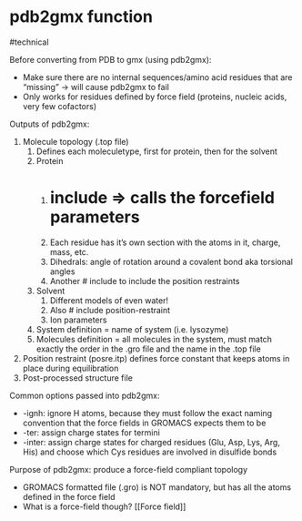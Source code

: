 # pdb2gmx function
#technical 

Before converting from PDB to gmx (using pdb2gmx):
- Make sure there are no internal sequences/amino acid residues that are “missing” → will cause pdb2gmx to fail
- Only works for residues defined by force field (proteins, nucleic acids, very few cofactors)

Outputs of pdb2gmx:
1. Molecule topology (.top file)
    1. Defines each moleculetype, first for protein, then for the solvent
    2. Protein
        1. # include ⇒ calls the forcefield parameters
        2. Each residue has it’s own section with the atoms in it, charge, mass, etc.
        3. Dihedrals: angle of rotation around a covalent bond aka torsional angles
        4. Another # include to include the position restraints
    3. Solvent
        1. Different models of even water!
        2. Also # include position-restraint
        3. Ion parameters
    4. System definition = name of system (i.e. lysozyme)
    5. Molecules definition = all molecules in the system, must match exactly the order in the .gro file and the name in the .top file
2. Position restraint (posre.itp) defines force constant that keeps atoms in place during equilibration
3. Post-processed structure file

Common options passed into pdb2gmx:
- -ignh: ignore H atoms, because they must follow the exact naming convention that the force fields in GROMACS expects them to be
- -ter: assign charge states for termini
- -inter: assign charge states for charged residues (Glu, Asp, Lys, Arg, His) and choose which Cys residues are involved in disulfide bonds

Purpose of pdb2gmx: produce a force-field compliant topology
- GROMACS formatted file (.gro) is NOT mandatory, but has all the atoms defined in the force field
- What is a force-field though? [[Force field]]